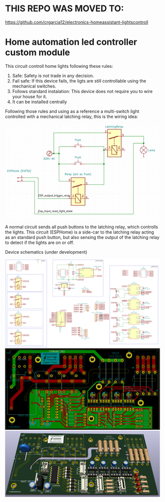 # THIS REPO WAS MOVED TO:
https://github.com/crgarcia12/electronics-homeassistant-lightscontroll

 # Home automation led controller custom module

 This circuit controll home lights following these rules:
 1. Safe: Safety is not trade in any decision.
 1. Fail safe: If this device fails, the ligts are still controllable using the mechanical switches.
 1. Follows standard instalation: This device does not require you to wire your house for it.
 1. It can be installed centrally

 Following those rules and using as a reference a multi-switch light controlled with a mechanical latching relay, this is the wiring idea:

![alt text](readme-media/relay-wiring.png)

A normal circuit sends all push buttons to the latching relay, which controlls the lights.
This circuit (ESPHome) is a side-car to the latching relay acting as an standard push button, but also sensing the output of the latching relay to detect if the lights are on or off.

Device schematics (under development) 

![alt text](readme-media/board-schematics.png)
![alt text](readme-media/board-pcb.png)
![alt text](readme-media/board-pcb-3d.png)






